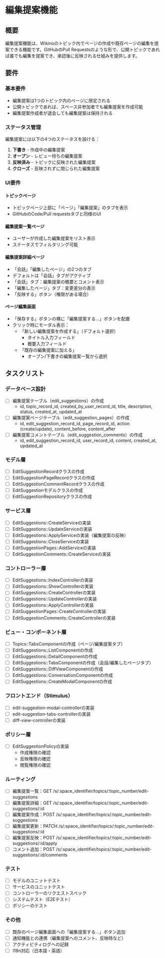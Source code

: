 # 編集提案機能

## 概要

編集提案機能は、Wikinoのトピック内でページの作成や既存ページの編集を提案できる機能です。GitHubのPull Requestsのような形で、公開トピックであれば誰でも編集を提案でき、承認後に反映される仕組みを提供します。

## 要件

### 基本要件

- 編集提案は1つのトピック内のページに限定される
- 公開トピックであれば、スペース非参加者でも編集提案を作成可能
- 編集提案作成者が退会しても編集提案は保持される

### ステータス管理

編集提案には以下の4つのステータスを設ける：

1. **下書き** - 作成中の編集提案
2. **オープン** - レビュー待ちの編集提案
3. **反映済み** - トピックに反映された編集提案
4. **クローズ** - 反映されずに閉じられた編集提案

### UI要件

#### トピックページ

- トピックページ上部に「ページ」「編集提案」のタブを表示
- GitHubのCode/Pull requestsタブと同様のUI

#### 編集提案一覧ページ

- ユーザーが作成した編集提案をリスト表示
- ステータスでフィルタリング可能

#### 編集提案詳細ページ

- 「会話」「編集したページ」の2つのタブ
- デフォルトは「会話」タブがアクティブ
- 「会話」タブ：編集提案の概要とコメント表示
- 「編集したページ」タブ：変更差分の表示
- 「反映する」ボタン（権限がある場合）

#### ページ編集画面

- 「保存する」ボタンの横に「編集提案する...」ボタンを配置
- クリック時にモーダル表示：
  - 「新しい編集提案を作成する」（デフォルト選択）
    - タイトル入力フィールド
    - 概要入力フィールド
  - 「既存の編集提案に加える」
    - オープン/下書きの編集提案一覧から選択

## タスクリスト

### データベース設計

- [ ] 編集提案テーブル（edit_suggestions）の作成
  - id, topic_record_id, created_by_user_record_id, title, description, status, created_at, updated_at
- [ ] 編集提案ページテーブル（edit_suggestion_pages）の作成
  - id, edit_suggestion_record_id, page_record_id, action (create/update), content_before, content_after
- [ ] 編集提案コメントテーブル（edit_suggestion_comments）の作成
  - id, edit_suggestion_record_id, user_record_id, content, created_at, updated_at

### モデル層

- [ ] EditSuggestionRecordクラスの作成
- [ ] EditSuggestionPageRecordクラスの作成
- [ ] EditSuggestionCommentRecordクラスの作成
- [ ] EditSuggestionモデルクラスの作成
- [ ] EditSuggestionRepositoryクラスの作成

### サービス層

- [ ] EditSuggestions::CreateServiceの実装
- [ ] EditSuggestions::UpdateServiceの実装
- [ ] EditSuggestions::ApplyServiceの実装（編集提案の反映）
- [ ] EditSuggestions::CloseServiceの実装
- [ ] EditSuggestionPages::AddServiceの実装
- [ ] EditSuggestionComments::CreateServiceの実装

### コントローラー層

- [ ] EditSuggestions::IndexControllerの実装
- [ ] EditSuggestions::ShowControllerの実装
- [ ] EditSuggestions::CreateControllerの実装
- [ ] EditSuggestions::UpdateControllerの実装
- [ ] EditSuggestions::ApplyControllerの実装
- [ ] EditSuggestionPages::CreateControllerの実装
- [ ] EditSuggestionComments::CreateControllerの実装

### ビュー・コンポーネント層

- [ ] Topics::TabsComponentの作成（ページ/編集提案タブ）
- [ ] EditSuggestions::ListComponentの作成
- [ ] EditSuggestions::DetailComponentの作成
- [ ] EditSuggestions::TabsComponentの作成（会話/編集したページタブ）
- [ ] EditSuggestions::DiffViewComponentの作成
- [ ] EditSuggestions::ConversationComponentの作成
- [ ] EditSuggestions::CreateModalComponentの作成

### フロントエンド（Stimulus）

- [ ] edit-suggestion-modal-controllerの実装
- [ ] edit-suggestion-tabs-controllerの実装
- [ ] diff-view-controllerの実装

### ポリシー層

- [ ] EditSuggestionPolicyの実装
  - 作成権限の確認
  - 反映権限の確認
  - 閲覧権限の確認

### ルーティング

- [ ] 編集提案一覧：GET /s/:space_identifier/topics/:topic_number/edit-suggestions
- [ ] 編集提案詳細：GET /s/:space_identifier/topics/:topic_number/edit-suggestions/:id
- [ ] 編集提案作成：POST /s/:space_identifier/topics/:topic_number/edit-suggestions
- [ ] 編集提案更新：PATCH /s/:space_identifier/topics/:topic_number/edit-suggestions/:id
- [ ] 編集提案反映：POST /s/:space_identifier/topics/:topic_number/edit-suggestions/:id/apply
- [ ] コメント追加：POST /s/:space_identifier/topics/:topic_number/edit-suggestions/:id/comments

### テスト

- [ ] モデルのユニットテスト
- [ ] サービスのユニットテスト
- [ ] コントローラーのリクエストスペック
- [ ] システムテスト（E2Eテスト）
- [ ] ポリシーのテスト

### その他

- [ ] 既存のページ編集画面への「編集提案する...」ボタン追加
- [ ] 通知機能との連携（編集提案へのコメント、反映時など）
- [ ] アクティビティログへの記録
- [ ] I18n対応（日本語・英語）